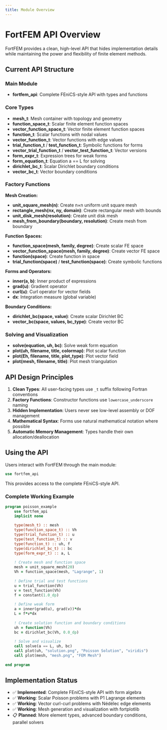 ```yaml
---
title: Module Overview
---
```


# FortFEM API Overview

FortFEM provides a clean, high-level API that hides implementation details while maintaining the power and flexibility of finite element methods.

## Current API Structure

### Main Module
- **fortfem_api**: Complete FEniCS-style API with types and functions

### Core Types
- **mesh_t**: Mesh container with topology and geometry
- **function_space_t**: Scalar finite element function spaces  
- **vector_function_space_t**: Vector finite element function spaces
- **function_t**: Scalar functions with nodal values
- **vector_function_t**: Vector functions with edge values
- **trial_function_t** / **test_function_t**: Symbolic functions for forms
- **vector_trial_function_t** / **vector_test_function_t**: Vector versions
- **form_expr_t**: Expression trees for weak forms
- **form_equation_t**: Equation a == L for solving
- **dirichlet_bc_t**: Scalar Dirichlet boundary conditions
- **vector_bc_t**: Vector boundary conditions

### Factory Functions
**Mesh Creation:**
- **unit_square_mesh(n)**: Create n×n uniform unit square mesh
- **rectangle_mesh(nx, ny, domain)**: Create rectangular mesh with bounds
- **unit_disk_mesh(resolution)**: Create unit disk mesh
- **mesh_from_boundary(boundary, resolution)**: Create mesh from boundary

**Function Spaces:**
- **function_space(mesh, family, degree)**: Create scalar FE space
- **vector_function_space(mesh, family, degree)**: Create vector FE space
- **function(space)**: Create function in space
- **trial_function(space)** / **test_function(space)**: Create symbolic functions

**Forms and Operators:**
- **inner(a, b)**: Inner product of expressions
- **grad(u)**: Gradient operator
- **curl(u)**: Curl operator for vector fields
- **dx**: Integration measure (global variable)

**Boundary Conditions:**
- **dirichlet_bc(space, value)**: Create scalar Dirichlet BC
- **vector_bc(space, values, bc_type)**: Create vector BC

### Solving and Visualization
- **solve(equation, uh, bc)**: Solve weak form equation
- **plot(uh, filename, title, colormap)**: Plot scalar function
- **plot(Eh, filename, title, plot_type)**: Plot vector field
- **plot(mesh, filename, title)**: Plot mesh triangulation

## API Design Principles

1. **Clean Types**: All user-facing types use `_t` suffix following Fortran conventions
2. **Factory Functions**: Constructor functions use `lowercase_underscore` naming
3. **Hidden Implementation**: Users never see low-level assembly or DOF management
4. **Mathematical Syntax**: Forms use natural mathematical notation where possible
5. **Automatic Memory Management**: Types handle their own allocation/deallocation

## Using the API

Users interact with FortFEM through the main module:

```fortran
use fortfem_api
```

This provides access to the complete FEniCS-style API.

### Complete Working Example
```fortran
program poisson_example
    use fortfem_api
    implicit none
    
    type(mesh_t) :: mesh
    type(function_space_t) :: Vh
    type(trial_function_t) :: u
    type(test_function_t) :: v
    type(function_t) :: uh, f
    type(dirichlet_bc_t) :: bc
    type(form_expr_t) :: a, L
    
    ! Create mesh and function space
    mesh = unit_square_mesh(20)
    Vh = function_space(mesh, "Lagrange", 1)
    
    ! Define trial and test functions
    u = trial_function(Vh)
    v = test_function(Vh)
    f = constant(1.0_dp)
    
    ! Define weak form
    a = inner(grad(u), grad(v))*dx
    L = f*v*dx
    
    ! Create solution function and boundary conditions
    uh = function(Vh)
    bc = dirichlet_bc(Vh, 0.0_dp)
    
    ! Solve and visualize
    call solve(a == L, uh, bc)
    call plot(uh, "solution.png", "Poisson Solution", "viridis")
    call plot(mesh, "mesh.png", "FEM Mesh")
    
end program
```

## Implementation Status

- ✅ **Implemented**: Complete FEniCS-style API with form algebra
- ✅ **Working**: Scalar Poisson problems with P1 Lagrange elements
- ✅ **Working**: Vector curl-curl problems with Nédélec edge elements
- ✅ **Working**: Mesh generation and visualization with fortplotlib
- 📋 **Planned**: More element types, advanced boundary conditions, parallel solvers
